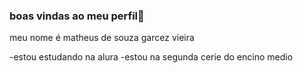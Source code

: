### boas vindas ao meu perfil🖤

meu nome é matheus de souza garcez vieira

-estou estudando na alura
-estou na segunda cerie do encino medio

